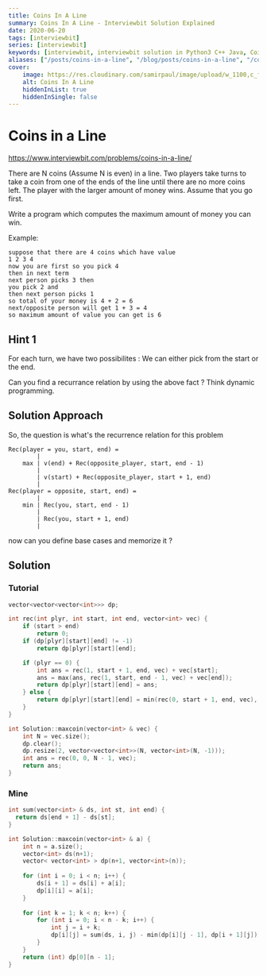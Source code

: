 ```yaml
---
title: Coins In A Line
summary: Coins In A Line - Interviewbit Solution Explained
date: 2020-06-20
tags: [interviewbit]
series: [interviewbit]
keywords: [interviewbit, interviewbit solution in Python3 C++ Java, Coins In A Line solution]
aliases: ["/posts/coins-in-a-line", "/blog/posts/coins-in-a-line", "/coins-in-a-line"]
cover:
    image: https://res.cloudinary.com/samirpaul/image/upload/w_1100,c_fit,co_rgb:FFFFFF,l_text:Arial_70_bold:Coins In A Line - Solution Explained/problem-solving.webp
    alt: Coins In A Line
    hiddenInList: true
    hiddenInSingle: false
---
```


# Coins in a Line

https://www.interviewbit.com/problems/coins-in-a-line/


There are N coins (Assume N is even) in a line. Two players take turns to take a coin from one of the ends of the line until there are no more coins left. The player with the larger amount of money wins. Assume that you go first.

Write a program which computes the maximum amount of money you can win.

Example:

```
suppose that there are 4 coins which have value
1 2 3 4
now you are first so you pick 4
then in next term
next person picks 3 then
you pick 2 and
then next person picks 1
so total of your money is 4 + 2 = 6
next/opposite person will get 1 + 3 = 4
so maximum amount of value you can get is 6
```

## Hint 1

For each turn, we have two possibilites : We can either pick from the start or the end.

Can you find a recurrance relation by using the above fact ? 
Think dynamic programming.

## Solution Approach

So, the question is what's the recurrence relation for this problem
```
Rec(player = you, start, end) = 
	    |
	max | v(end) + Rec(opposite_player, start, end - 1)  
	    |
	    | v(start) + Rec(opposite_player, start + 1, end)
	    |
Rec(player = opposite, start, end) = 
	    |
	min | Rec(you, start, end - 1)
	    |
	    | Rec(you, start + 1, end)
	    |
```
now can you define base cases and memorize it ?


## Solution
### Tutorial
```cpp
vector<vector<vector<int>>> dp;

int rec(int plyr, int start, int end, vector<int> vec) {
    if (start > end)
        return 0;
    if (dp[plyr][start][end] != -1)
        return dp[plyr][start][end];

    if (plyr == 0) {
        int ans = rec(1, start + 1, end, vec) + vec[start];
        ans = max(ans, rec(1, start, end - 1, vec) + vec[end]);
        return dp[plyr][start][end] = ans;
    } else {
        return dp[plyr][start][end] = min(rec(0, start + 1, end, vec), rec(0, start, end - 1, vec));
    }
}

int Solution::maxcoin(vector<int> & vec) {
    int N = vec.size();
    dp.clear();
    dp.resize(2, vector<vector<int>>(N, vector<int>(N, -1)));
    int ans = rec(0, 0, N - 1, vec);
    return ans;
}

```

### Mine
```cpp
int sum(vector<int> & ds, int st, int end) {
  return ds[end + 1] - ds[st];
}

int Solution::maxcoin(vector<int> & a) {
    int n = a.size();
    vector<int> ds(n+1);
    vector< vector<int> > dp(n+1, vector<int>(n));
    
    for (int i = 0; i < n; i++) {
        ds[i + 1] = ds[i] + a[i];
        dp[i][i] = a[i];
    }
    
    for (int k = 1; k < n; k++) {
        for (int i = 0; i < n - k; i++) {
            int j = i + k;
            dp[i][j] = sum(ds, i, j) - min(dp[i][j - 1], dp[i + 1][j]);
        }
    }
    return (int) dp[0][n - 1];
}
```
